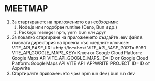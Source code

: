 # MEETMAP

1. За стартирането на приложението са необходими: 
   1. Node.js или подобрен runtime (Deno, Bun и др.)
   2. Package manager npm, yarn, bun или друг
2. За локално стартиране на приложението създайте .env файл в главната директория на проекта със следните ключове:
   VITE_API_BASE_URL=http://localhost
   VITE_API_BASE_PORT=:8080
   VITE_API_GOOGLE_MAPS_KEY= Ключ от Google Cloud Platform: Google Maps API
   VITE_API_GOOGLE_MAPS_ID= ID от Google Cloud Platform: Google Maps API
   VITE_API_APPWRITE_PROJECT_ID= ID от Appwrite
3. Стартирайте приложението чрез npm run dev / bun run dev